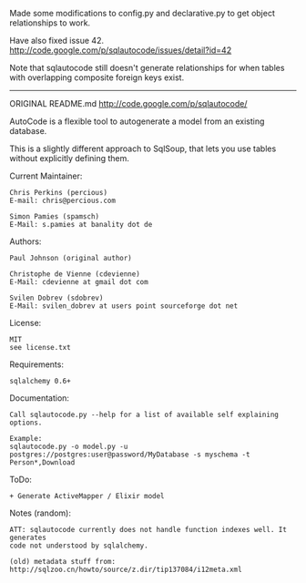 Made some modifications to config.py and declarative.py to get object relationships to work.

Have also fixed issue 42. http://code.google.com/p/sqlautocode/issues/detail?id=42

Note that sqlautocode still doesn't generate relationships for when tables with overlapping composite foreign keys exist.

---

ORIGINAL README.md http://code.google.com/p/sqlautocode/

AutoCode is a flexible tool to autogenerate a model from an existing database.

This is a slightly different approach to SqlSoup, 
that lets you use tables without explicitly defining them.

Current Maintainer:
    
    Chris Perkins (percious)
    E-mail: chris@percious.com

    Simon Pamies (spamsch)
    E-Mail: s.pamies at banality dot de

Authors:

    Paul Johnson (original author)
    
    Christophe de Vienne (cdevienne)
    E-Mail: cdevienne at gmail dot com

    Svilen Dobrev (sdobrev)
    E-Mail: svilen_dobrev at users point sourceforge dot net
    
License:
    
    MIT
    see license.txt

Requirements:

    sqlalchemy 0.6+

Documentation:

    Call sqlautocode.py --help for a list of available self explaining options.

    Example:
    sqlautocode.py -o model.py -u postgres://postgres:user@password/MyDatabase -s myschema -t Person*,Download

ToDo:

    + Generate ActiveMapper / Elixir model

Notes (random):

    ATT: sqlautocode currently does not handle function indexes well. It generates
    code not understood by sqlalchemy.

    (old) metadata stuff from:
    http://sqlzoo.cn/howto/source/z.dir/tip137084/i12meta.xml
